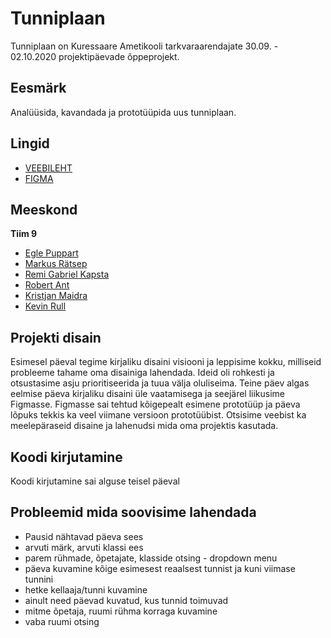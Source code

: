 # Tunniplaan
Tunniplaan on Kuressaare Ametikooli tarkvaraarendajate 30.09. - 02.10.2020 projektipäevade õppeprojekt.

## Eesmärk
Analüüsida, kavandada ja prototüüpida uus tunniplaan.

## Lingid
- [VEEBILEHT](https://tak19ratsep.itmajakas.ee/tunniplaan/)
- [FIGMA](https://www.figma.com/file/Nqpi6LTyGPSx1w5ObDHiy9/Tunniplaan?node-id=0%3A1)

## Meeskond
**Tiim 9**
- [Egle Puppart](https://github.com/Ekulina) 
- [Markus Rätsep](https://github.com/ratsepmarkus)
- [Remi Gabriel Kapsta](https://github.com/lolanaator64)
- [Robert Ant](https://github.com/robert-ant)
- [Kristjan Maidra](https://github.com/kristjanmaidra)
- [Kevin Rull](https://github.com/kevinrull1)

## Projekti disain
Esimesel päeval tegime kirjaliku disaini visiooni ja leppisime kokku, milliseid probleeme tahame oma disainiga lahendada. Ideid oli rohkesti ja otsustasime asju prioritiseerida ja tuua välja oluliseima.
Teine päev algas eelmise päeva kirjaliku disaini üle vaatamisega ja seejärel liikusime Figmasse. Figmasse sai tehtud kõigepealt esimene prototüüp ja päeva lõpuks tekkis ka veel viimane versioon prototüübist. Otsisime veebist ka meelepäraseid disaine ja lahenudsi mida oma projektis kasutada.

## Koodi kirjutamine
Koodi kirjutamine sai alguse teisel päeval

## Probleemid mida soovisime lahendada
 - Pausid nähtavad päeva sees
 - arvuti märk, arvuti klassi ees
 - parem rühmade, õpetajate, klasside otsing - dropdown menu
 - päeva kuvamine kõige esimesest reaalsest tunnist ja kuni viimase tunnini
 - hetke kellaaja/tunni kuvamine 
 - ainult need päevad kuvatud, kus tunnid toimuvad
 - mitme õpetaja, ruumi rühma korraga kuvamine
 - vaba ruumi otsing
  


